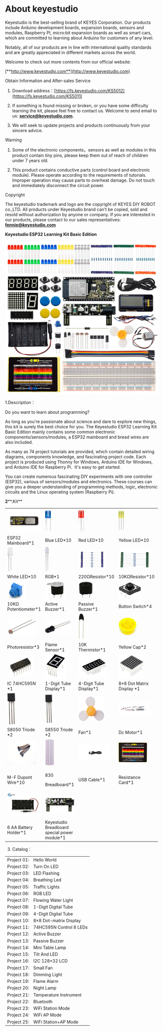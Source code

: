 # About keyestudio

Keyestudio is the best-selling brand of KEYES Corporation. Our products
include Arduino development boards, expansion boards, sensors and
modules, Raspberry PI, micro:bit expansion boards as well as smart cars,
which are committed to learning about Arduino for customers of any
level. 

Notably, all of our products are in line with international quality
standards and are greatly appreciated in different markets across the
world. 

Welcome to check out more contents from our official website:

[**http://www.keyestudio.com**](http://www.keyestudio.com)

Obtain Information and After-sales Service

1.  Download
    address：[https://fs.keyestudio.com/KS5012](https://fs.keyestudio.com/KS5011)

2.  If something is found missing or broken, or you have some difficulty
    learning the kit, please feel free to contact us. Welcome to send
    email to us:
    **[service@keyestudio.com](http://m.138.gz.cn/webadmin/~CAmsnCrrNXhTAySKCerrIfWjjZuuWVfI/~/usr/mod_edituser.jsp?;uid=service@keyestudio.com;;clearCache=).**

3.  We will seek to update projects and products continuously from your
    sincere advice.

Warning

1.  Some of the electronic components，sensors as well as modules in this
    product contain tiny pins, please keep them out of reach of children
    under 7 years old.

2.  This product contains conductive parts (control board and electronic
    module). Please operate according to the requirements of tutorials.
    Improper operation may cause parts to overheat damage. Do not touch
    and immediately disconnect the circuit power.

Copyright

The keyestudio trademark and logo are the copyright of KEYES DIY ROBOT
co.,LTD. All products under Keyestudio brand can’t be copied, sold and
resold without authorization by anyone or company. If you are interested
in our products, please contact to our sales representatives:
[**fennie@keyestudio.com**](http://m.138.gz.cn/webadmin/~CAmsnCrrNXhTAySKCerrIfWjjZuuWVfI/~/usr/mod_edituser.jsp?;uid=fennie@keyestudio.com;;clearCache=)

**Keyestudio ESP32 Learning Kit Basic Edition**

![](/media/99f9f3a8af76c7a1570bab1f710ca50a.jpeg)

1.Description：

Do you want to learn about programming?

As long as you're passionate about science and dare to explore new
things, this kit is surely the best choice for you. The Keyestudio ESP32
Learning Kit Basic Edition mainly contains some common electronic
components/sensors/modules, a ESP32 mainboard and bread wires are also
included.

As many as 74 project tutorials are provided, which contain detailed
wiring diagrams, components knowledge, and fascinating project code.
Each project is produced using Thonny for Windows, Arduino IDE for
Windows, and Arduino IDE for Raspberry Pi.  It's easy to get started.

You can create numerous fascinating DIY experiments with one controller
(ESP32), various of sensors/modules and electronics. These courses can
give you a deeper understanding of programming methods, logic,
electronic circuits and the Linux operating system (Raspberry Pi).

**2****.Kit**

<table>
<tbody>
<tr class="odd">
<td><img src="https://raw.githubusercontent.com/keyestudio/KS5012-Keyestudio-ESP32-Learning-Kit-Basic-Edition-Python/master/media/56053f7126905c6def63919c661d5c0a.jpeg" style="width:1.56875in;height:0.76528in" /></td>
<td><img src="https://raw.githubusercontent.com/keyestudio/KS5012-Keyestudio-ESP32-Learning-Kit-Basic-Edition-Python/master/media/5a1d3dbf0c5daf6136044b828a777acd.png" style="width:0.20208in;height:0.75in" /></td>
<td><img src="https://raw.githubusercontent.com/keyestudio/KS5012-Keyestudio-ESP32-Learning-Kit-Basic-Edition-Python/master/media/cddded49c863ef913bbe2ef3832da74b.png" style="width:0.18889in;height:0.75417in" /></td>
<td><img src="https://raw.githubusercontent.com/keyestudio/KS5012-Keyestudio-ESP32-Learning-Kit-Basic-Edition-Python/master/media/679ad0aaef0b7b199aaf0967e1aa5367.png" style="width:0.18333in;height:0.72569in" /></td>
<td><img src="https://raw.githubusercontent.com/keyestudio/KS5012-Keyestudio-ESP32-Learning-Kit-Basic-Edition-Python/master/media/0eead4be7850896afc83477bd7c260d8.png" style="width:0.16736in;height:0.81042in" /></td>
</tr>
<tr class="even">
<td>ESP32 Mainboard*1</td>
<td>Blue LED*10</td>
<td>Red LED*10</td>
<td>Yellow LED*10</td>
<td>Green LED*10</td>
</tr>
<tr class="odd">
<td><img src="https://raw.githubusercontent.com/keyestudio/KS5012-Keyestudio-ESP32-Learning-Kit-Basic-Edition-Python/master/media/6d6cd4fc80d694c33dd9785b8f4710ef.png" style="width:0.19444in;height:0.82847in" /></td>
<td><img src="https://raw.githubusercontent.com/keyestudio/KS5012-Keyestudio-ESP32-Learning-Kit-Basic-Edition-Python/master/media/4a72a2edc72d11085c1379ba188038e9.png" style="width:0.13681in;height:0.83889in" /></td>
<td><img src="https://raw.githubusercontent.com/keyestudio/KS5012-Keyestudio-ESP32-Learning-Kit-Basic-Edition-Python/master/media/7ea6c448cde965cc0c899e3906b16398.png" style="width:0.91736in;height:0.67361in" /></td>
<td><img src="https://raw.githubusercontent.com/keyestudio/KS5012-Keyestudio-ESP32-Learning-Kit-Basic-Edition-Python/master/media/1baebd241a5c0654eb9bc571db904683.png" style="width:1.08125in;height:0.67917in" /></td>
<td><img src="https://raw.githubusercontent.com/keyestudio/KS5012-Keyestudio-ESP32-Learning-Kit-Basic-Edition-Python/master/media/0113c0595ce216f178c0948f77efd03e.png" style="width:1.05139in;height:0.66736in" /></td>
</tr>
<tr class="even">
<td>White LED*10</td>
<td>RGB*1</td>
<td>220ΩResistor*10</td>
<td>10KΩResistor*10</td>
<td>1KΩResistor*10</td>
</tr>
<tr class="odd">
<td><img src="https://raw.githubusercontent.com/keyestudio/KS5012-Keyestudio-ESP32-Learning-Kit-Basic-Edition-Python/master/media/d0a42506a43071b51bc17f9e39caa37c.png" style="width:0.62986in;height:0.59931in" /></td>
<td><img src="https://raw.githubusercontent.com/keyestudio/KS5012-Keyestudio-ESP32-Learning-Kit-Basic-Edition-Python/master/media/60a660b4c23562a74563483b7af3f568.png" style="width:0.70972in;height:0.61806in" /></td>
<td><img src="https://raw.githubusercontent.com/keyestudio/KS5012-Keyestudio-ESP32-Learning-Kit-Basic-Edition-Python/master/media/5444cd34945d9cc2dbb825a8be8d49ad.png" style="width:0.50208in;height:0.59444in" /></td>
<td><img src="https://raw.githubusercontent.com/keyestudio/KS5012-Keyestudio-ESP32-Learning-Kit-Basic-Edition-Python/master/media/5b8fea4657b47510d199f740fdcaaa9d.png" style="width:0.78264in;height:0.54444in" /></td>
<td><img src="https://raw.githubusercontent.com/keyestudio/KS5012-Keyestudio-ESP32-Learning-Kit-Basic-Edition-Python/master/media/f2b0fe5c69eada37beef36022ae03974.png" style="width:0.91458in;height:0.44583in" /></td>
</tr>
<tr class="even">
<td>10KΩ Potentiometer*1</td>
<td>Active Buzzer*1</td>
<td>Passive Buzzer*1</td>
<td>Button Switch*4</td>
<td>Tilt Switch*1</td>
</tr>
<tr class="odd">
<td><img src="https://raw.githubusercontent.com/keyestudio/KS5012-Keyestudio-ESP32-Learning-Kit-Basic-Edition-Python/master/media/7ea5721963dbb796fde0e7c2f3e8e4b5.png" style="width:0.99583in;height:0.59653in" /></td>
<td><img src="https://raw.githubusercontent.com/keyestudio/KS5012-Keyestudio-ESP32-Learning-Kit-Basic-Edition-Python/master/media/adb25a98a644070c6de378fe98017d8b.png" style="width:0.88681in;height:0.48819in" /></td>
<td><img src="https://raw.githubusercontent.com/keyestudio/KS5012-Keyestudio-ESP32-Learning-Kit-Basic-Edition-Python/master/media/b45bb81bb3763377c63accce606ac5f2.png" style="width:0.20139in;height:0.90069in" /></td>
<td><img src="https://raw.githubusercontent.com/keyestudio/KS5012-Keyestudio-ESP32-Learning-Kit-Basic-Edition-Python/master/media/8defa4d3994ce0f2291b05c2fd04ee9c.png" style="width:0.625in;height:0.61597in" /></td>
<td><img src="https://raw.githubusercontent.com/keyestudio/KS5012-Keyestudio-ESP32-Learning-Kit-Basic-Edition-Python/master/media/cff79a8ecf7a8dfe56b44a8c93a23693.png" style="width:0.65347in;height:0.60347in" /></td>
</tr>
<tr class="even">
<td>Photoresistor*3</td>
<td>Flame Sensor*1</td>
<td>10K Thermistor*1</td>
<td>Yellow Cap*2</td>
<td>Yellow Cap*2</td>
</tr>
<tr class="odd">
<td><img src="https://raw.githubusercontent.com/keyestudio/KS5012-Keyestudio-ESP32-Learning-Kit-Basic-Edition-Python/master/media/e5756d5b6983fb93087e49a42482dcb8.png" style="width:0.90903in;height:0.71458in" /></td>
<td><img src="https://raw.githubusercontent.com/keyestudio/KS5012-Keyestudio-ESP32-Learning-Kit-Basic-Edition-Python/master/media/c88b647385c69cfc1a6746a3c459ab12.png" style="width:0.71736in;height:0.84792in" /></td>
<td><img src="https://raw.githubusercontent.com/keyestudio/KS5012-Keyestudio-ESP32-Learning-Kit-Basic-Edition-Python/master/media/85cfe0f4b888f5543316d1eebbfde4f8.png" style="width:1.00486in;height:0.75208in" /></td>
<td><img src="https://raw.githubusercontent.com/keyestudio/KS5012-Keyestudio-ESP32-Learning-Kit-Basic-Edition-Python/master/media/d226a1f3c801ac78321f0692143c853e.png" style="width:0.87917in;height:0.81389in" /></td>
<td><img src="https://raw.githubusercontent.com/keyestudio/KS5012-Keyestudio-ESP32-Learning-Kit-Basic-Edition-Python/master/media/2c2645e94a00867ac23e8a022f0a631a.png" style="width:0.99306in;height:0.47917in" /><img src="https://raw.githubusercontent.com/keyestudio/KS5012-Keyestudio-ESP32-Learning-Kit-Basic-Edition-Python/master/media/2c2645e94a00867ac23e8a022f0a631a.png" style="width:0in;height:0in" /></td>
</tr>
<tr class="even">
<td>IC 74HC595N *1</td>
<td>1-Digit Tube Display*1</td>
<td>4-Digit Tube Display*1</td>
<td>8*8 Dot Matrix Display *1</td>
<td>LCD_128X32_DOT *1</td>
</tr>
<tr class="odd">
<td><img src="https://raw.githubusercontent.com/keyestudio/KS5012-Keyestudio-ESP32-Learning-Kit-Basic-Edition-Python/master/media/9197d4aff9356c585b7ef68e33a6881d.png" style="width:0.27986in;height:1.08819in" /></td>
<td><img src="https://raw.githubusercontent.com/keyestudio/KS5012-Keyestudio-ESP32-Learning-Kit-Basic-Edition-Python/master/media/9197d4aff9356c585b7ef68e33a6881d.png" style="width:0.25278in;height:0.98403in" /></td>
<td><img src="https://raw.githubusercontent.com/keyestudio/KS5012-Keyestudio-ESP32-Learning-Kit-Basic-Edition-Python/master/media/009965e315276ecf1144c22c54a93fd9.png" style="width:0.89097in;height:0.85208in" /></td>
<td><img src="https://raw.githubusercontent.com/keyestudio/KS5012-Keyestudio-ESP32-Learning-Kit-Basic-Edition-Python/master/media/5f8803639698fd86903da6b920f59195.jpeg" style="width:1.08611in;height:0.43958in" /></td>
<td><img src="https://raw.githubusercontent.com/keyestudio/KS5012-Keyestudio-ESP32-Learning-Kit-Basic-Edition-Python/master/media/fac0503511e41d3a6c1aad355baa7abb.png" style="width:1.02847in;height:0.36528in" /></td>
</tr>
<tr class="even">
<td>S8050 Triode *2</td>
<td>S8550 Triode *2</td>
<td>Fan*1</td>
<td>Dc Motor*1</td>
<td>Breadboard Wire*30</td>
</tr>
<tr class="odd">
<td><img src="https://raw.githubusercontent.com/keyestudio/KS5012-Keyestudio-ESP32-Learning-Kit-Basic-Edition-Python/master/media/f1aed48e2c02214415853ad2358f3744.png" style="width:0.97569in;height:0.82431in" /></td>
<td><img src="https://raw.githubusercontent.com/keyestudio/KS5012-Keyestudio-ESP32-Learning-Kit-Basic-Edition-Python/master/media/9e5f44a6029de8ca36a4d795455f442e.png" style="width:0.32639in;height:0.91528in" /></td>
<td><img src="https://raw.githubusercontent.com/keyestudio/KS5012-Keyestudio-ESP32-Learning-Kit-Basic-Edition-Python/master/media/83598338d865605f8f1f7ca3e57f0369.png" style="width:1.10972in;height:0.49722in" /></td>
<td><img src="https://raw.githubusercontent.com/keyestudio/KS5012-Keyestudio-ESP32-Learning-Kit-Basic-Edition-Python/master/media/89aaafefa692d400a031a0e213879c56.png" style="width:0.975in;height:0.68472in" /></td>
<td><img src="https://raw.githubusercontent.com/keyestudio/KS5012-Keyestudio-ESP32-Learning-Kit-Basic-Edition-Python/master/media/256e0663a789d10678149ffc396a6a2e.png" style="width:1.2125in;height:0.23611in" /></td>
</tr>
<tr class="even">
<td>M-F Dupont Wire*10</td>
<td><p>830</p>
<p>Breadboard*1</p></td>
<td>USB Cable*1</td>
<td>Resistance Card*1</td>
<td>Diode*1</td>
</tr>
<tr class="odd">
<td><img src="https://raw.githubusercontent.com/keyestudio/KS5012-Keyestudio-ESP32-Learning-Kit-Basic-Edition-Python/master/media/6ee2a453c26d20e2e3fcc973111e466b.jpeg" style="width:1.15486in;height:0.83472in" /></td>
<td><img src="https://raw.githubusercontent.com/keyestudio/KS5012-Keyestudio-ESP32-Learning-Kit-Basic-Edition-Python/master/media/5e2d520134f324058bb857daff44851d.png" style="width:1.15694in;height:0.49931in" /></td>
<td></td>
<td></td>
<td></td>
</tr>
<tr class="even">
<td>6 AA Battery Holder*1</td>
<td>Keyestudio Breadboard special power module*1</td>
<td></td>
<td></td>
<td></td>
</tr>
</tbody>
</table>

3.  Catalog：

<table>
<tbody>
<tr class="odd">
<td>Project 01:</td>
<td>Hello World</td>
</tr>
<tr class="even">
<td>Project 02:</td>
<td>Turn On LED</td>
</tr>
<tr class="odd">
<td>Project 03:</td>
<td>LED Flashing</td>
</tr>
<tr class="even">
<td>Project 04:</td>
<td>Breathing Led</td>
</tr>
<tr class="odd">
<td>Project 05:</td>
<td>Traffic Lights</td>
</tr>
<tr class="even">
<td>Project 06:</td>
<td>RGB LED</td>
</tr>
<tr class="odd">
<td>Project 07:</td>
<td>Flowing Water Light</td>
</tr>
<tr class="even">
<td>Project 08:</td>
<td>1-Digit Digital Tube</td>
</tr>
<tr class="odd">
<td>Project 09:</td>
<td>4-Digit Digital Tube</td>
</tr>
<tr class="even">
<td>Project 10:</td>
<td>8×8 Dot-matrix Display</td>
</tr>
<tr class="odd">
<td>Project 11:</td>
<td>74HC595N Control 8 LEDs</td>
</tr>
<tr class="even">
<td>Project 12:</td>
<td>Active Buzzer</td>
</tr>
<tr class="odd">
<td>Project 13:</td>
<td>Passive Buzzer</td>
</tr>
<tr class="even">
<td>Project 14:</td>
<td>Mini Table Lamp</td>
</tr>
<tr class="odd">
<td>Project 15:</td>
<td>Tilt And LED</td>
</tr>
<tr class="even">
<td>Project 16:</td>
<td>I2C 128×32 LCD</td>
</tr>
<tr class="odd">
<td>Project 17:</td>
<td>Small Fan</td>
</tr>
<tr class="even">
<td>Project 18:</td>
<td>Dimming Light</td>
</tr>
<tr class="odd">
<td>Project 19:</td>
<td>Flame Alarm</td>
</tr>
<tr class="even">
<td>Project 20:</td>
<td>Night Lamp</td>
</tr>
<tr class="odd">
<td>Project 21:</td>
<td>Temperature Instrument</td>
</tr>
<tr class="even">
<td>Project 22:</td>
<td>Bluetooth</td>
</tr>
<tr class="odd">
<td>Project 23:</td>
<td>WiFi Station Mode</td>
</tr>
<tr class="even">
<td>Project 24:</td>
<td>WiFi AP Mode</td>
</tr>
<tr class="odd">
<td>Project 25:</td>
<td>WiFi Station+AP Mode</td>
</tr>
</tbody>
</table>
